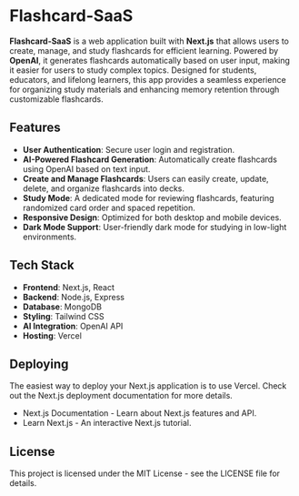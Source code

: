 # Flashcard-SaaS

**Flashcard-SaaS** is a web application built with **Next.js** that allows users to create, manage, and study flashcards for efficient learning. Powered by **OpenAI**, it generates flashcards automatically based on user input, making it easier for users to study complex topics. Designed for students, educators, and lifelong learners, this app provides a seamless experience for organizing study materials and enhancing memory retention through customizable flashcards.

## Features

- **User Authentication**: Secure user login and registration.
- **AI-Powered Flashcard Generation**: Automatically create flashcards using OpenAI based on text input.
- **Create and Manage Flashcards**: Users can easily create, update, delete, and organize flashcards into decks.
- **Study Mode**: A dedicated mode for reviewing flashcards, featuring randomized card order and spaced repetition.
- **Responsive Design**: Optimized for both desktop and mobile devices.
- **Dark Mode Support**: User-friendly dark mode for studying in low-light environments.

## Tech Stack

- **Frontend**: Next.js, React
- **Backend**: Node.js, Express
- **Database**: MongoDB
- **Styling**: Tailwind CSS
- **AI Integration**: OpenAI API
- **Hosting**: Vercel

## Deploying

The easiest way to deploy your Next.js application is to use Vercel. Check out the Next.js deployment documentation for more details.

- Next.js Documentation - Learn about Next.js features and API.
- Learn Next.js - An interactive Next.js tutorial.

## License

This project is licensed under the MIT License - see the LICENSE file for details.
